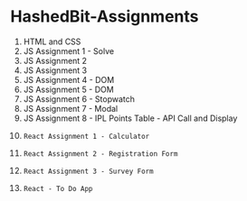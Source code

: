 # HashedBit-Assignments

1) HTML and CSS
2) JS Assignment 1 - Solve
3) JS Assignment 2
4) JS Assignment 3
5) 	JS Assignment 4 - DOM
6) 	JS Assignment 5 - DOM
7) 	JS Assignment 6 - Stopwatch
8) 	JS Assignment 7 - Modal
9) 	JS Assignment 8 - IPL Points Table - API Call and Display
10) 	React Assignment 1 - Calculator
11) 	React Assignment 2 - Registration Form
12) 	React Assignment 3 - Survey Form
13) 	React - To Do App
